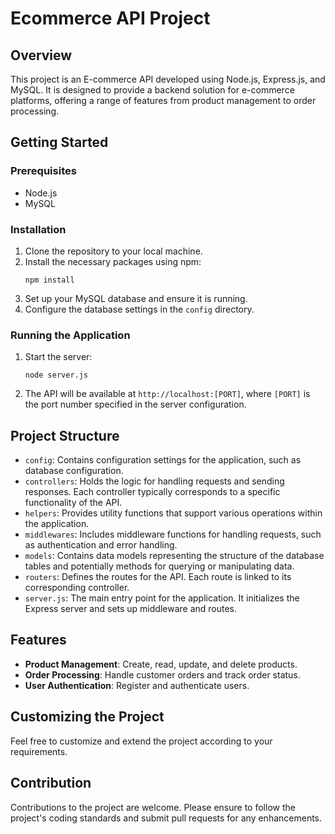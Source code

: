
# Ecommerce API Project

## Overview

This project is an E-commerce API developed using Node.js, Express.js, and MySQL. It is designed to provide a backend solution for e-commerce platforms, offering a range of features from product management to order processing.

## Getting Started

### Prerequisites
- Node.js
- MySQL

### Installation
1. Clone the repository to your local machine.
2. Install the necessary packages using npm:
   ```
   npm install
   ```
3. Set up your MySQL database and ensure it is running.
4. Configure the database settings in the `config` directory.

### Running the Application
1. Start the server:
   ```
   node server.js
   ```
2. The API will be available at `http://localhost:[PORT]`, where `[PORT]` is the port number specified in the server configuration.

## Project Structure
- `config`: Contains configuration settings for the application, such as database configuration.
- `controllers`: Holds the logic for handling requests and sending responses. Each controller typically corresponds to a specific functionality of the API.
- `helpers`: Provides utility functions that support various operations within the application.
- `middlewares`: Includes middleware functions for handling requests, such as authentication and error handling.
- `models`: Contains data models representing the structure of the database tables and potentially methods for querying or manipulating data.
- `routers`: Defines the routes for the API. Each route is linked to its corresponding controller.
- `server.js`: The main entry point for the application. It initializes the Express server and sets up middleware and routes.

## Features
- **Product Management**: Create, read, update, and delete products.
- **Order Processing**: Handle customer orders and track order status.
- **User Authentication**: Register and authenticate users.

## Customizing the Project
Feel free to customize and extend the project according to your requirements.

## Contribution
Contributions to the project are welcome. Please ensure to follow the project's coding standards and submit pull requests for any enhancements.

